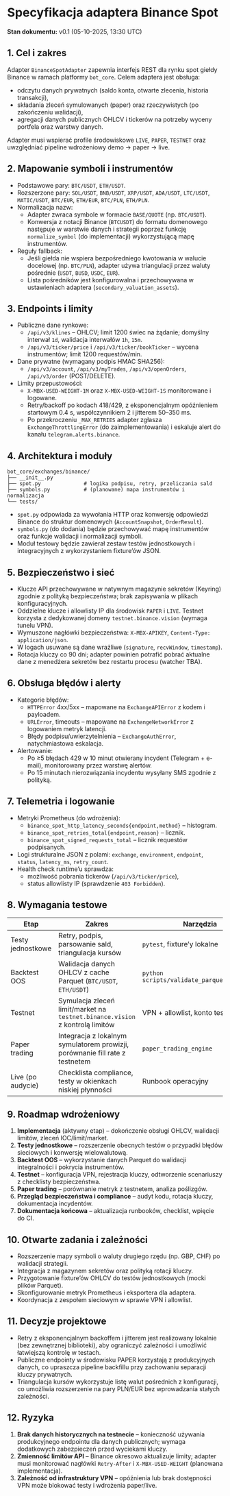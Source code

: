 # Specyfikacja adaptera Binance Spot

**Stan dokumentu:** v0.1 (05-10-2025, 13:30 UTC)

## 1. Cel i zakres
Adapter `BinanceSpotAdapter` zapewnia interfejs REST dla rynku spot giełdy Binance w ramach platformy `bot_core`. Celem adaptera jest obsługa:

- odczytu danych prywatnych (saldo konta, otwarte zlecenia, historia transakcji),
- składania zleceń symulowanych (paper) oraz rzeczywistych (po zakończeniu walidacji),
- agregacji danych publicznych OHLCV i tickerów na potrzeby wyceny portfela oraz warstwy danych.

Adapter musi wspierać profile środowiskowe `LIVE`, `PAPER`, `TESTNET` oraz uwzględniać pipeline wdrożeniowy demo → paper → live.

## 2. Mapowanie symboli i instrumentów
- Podstawowe pary: `BTC/USDT`, `ETH/USDT`.
- Rozszerzone pary: `SOL/USDT`, `BNB/USDT`, `XRP/USDT`, `ADA/USDT`, `LTC/USDT`, `MATIC/USDT`, `BTC/EUR`, `ETH/EUR`, `BTC/PLN`, `ETH/PLN`.
- Normalizacja nazw:
  - Adapter zwraca symbole w formacie `BASE/QUOTE` (np. `BTC/USDT`).
  - Konwersja z notacji Binance (`BTCUSDT`) do formatu domenowego następuje w warstwie danych i strategii poprzez funkcję `normalize_symbol` (do implementacji) wykorzystującą mapę instrumentów.
- Reguły fallback:
  - Jeśli giełda nie wspiera bezpośredniego kwotowania w walucie docelowej (np. `BTC/PLN`), adapter używa triangulacji przez waluty pośrednie (`USDT`, `BUSD`, `USDC`, `EUR`).
  - Lista pośredników jest konfigurowalna i przechowywana w ustawieniach adaptera (`secondary_valuation_assets`).

## 3. Endpoints i limity
- Publiczne dane rynkowe:
  - `/api/v3/klines` – OHLCV; limit 1200 świec na żądanie; domyślny interwał `1d`, walidacja interwałów `1h`, `15m`.
  - `/api/v3/ticker/price` i `/api/v3/ticker/bookTicker` – wycena instrumentów; limit 1200 requestów/min.
- Dane prywatne (wymagany podpis HMAC SHA256):
  - `/api/v3/account`, `/api/v3/myTrades`, `/api/v3/openOrders`, `/api/v3/order` (POST/DELETE).
- Limity przepustowości:
  - `X-MBX-USED-WEIGHT-1M` oraz `X-MBX-USED-WEIGHT-1S` monitorowane i logowane.
  - Retry/backoff po kodach 418/429, z eksponencjalnym opóźnieniem startowym 0.4 s, współczynnikiem 2 i jitterem 50–350 ms.
  - Po przekroczeniu `_MAX_RETRIES` adapter zgłasza `ExchangeThrottlingError` (do zaimplementowania) i eskaluje alert do kanału `telegram.alerts.binance`.

## 4. Architektura i moduły
```
bot_core/exchanges/binance/
├── __init__.py
├── spot.py              # logika podpisu, retry, przeliczania sald
├── symbols.py           # (planowane) mapa instrumentów i normalizacja
└── tests/
```

- `spot.py` odpowiada za wywołania HTTP oraz konwersję odpowiedzi Binance do struktur domenowych (`AccountSnapshot`, `OrderResult`).
- `symbols.py` (do dodania) będzie przechowywać mapę instrumentów oraz funkcje walidacji i normalizacji symboli.
- Moduł testowy będzie zawierał zestaw testów jednostkowych i integracyjnych z wykorzystaniem fixture’ów JSON.

## 5. Bezpieczeństwo i sieć
- Klucze API przechowywane w natywnym magazynie sekretów (Keyring) zgodnie z polityką bezpieczeństwa; brak zapisywania w plikach konfiguracyjnych.
- Oddzielne klucze i allowlisty IP dla środowisk `PAPER` i `LIVE`. Testnet korzysta z dedykowanej domeny `testnet.binance.vision` (wymaga tunelu VPN).
- Wymuszone nagłówki bezpieczeństwa: `X-MBX-APIKEY`, `Content-Type: application/json`.
- W logach usuwane są dane wrażliwe (`signature`, `recvWindow`, `timestamp`).
- Rotacja kluczy co 90 dni; adapter powinien potrafić pobrać aktualne dane z menedżera sekretów bez restartu procesu (watcher TBA).

## 6. Obsługa błędów i alerty
- Kategorie błędów:
  - `HTTPError` 4xx/5xx – mapowane na `ExchangeAPIError` z kodem i payloadem.
  - `URLError`, timeouts – mapowane na `ExchangeNetworkError` z logowaniem metryk latencji.
  - Błędy podpisu/uwierzytelnienia – `ExchangeAuthError`, natychmiastowa eskalacja.
- Alertowanie:
  - Po ≥5 błędach 429 w 10 minut otwierany incydent (Telegram + e-mail), monitorowany przez warstwę alertów.
  - Po 15 minutach nierozwiązania incydentu wysyłany SMS zgodnie z polityką.

## 7. Telemetria i logowanie
- Metryki Prometheus (do wdrożenia):
  - `binance_spot_http_latency_seconds{endpoint,method}` – histogram.
  - `binance_spot_retries_total{endpoint,reason}` – licznik.
  - `binance_spot_signed_requests_total` – licznik requestów podpisanych.
- Logi strukturalne JSON z polami: `exchange`, `environment`, `endpoint`, `status`, `latency_ms`, `retry_count`.
- Health check runtime’u sprawdza:
  - możliwość pobrania tickerów (`/api/v3/ticker/price`),
  - status allowlisty IP (sprawdzenie `403 Forbidden`).

## 8. Wymagania testowe
| Etap | Zakres | Narzędzia |
| --- | --- | --- |
| Testy jednostkowe | Retry, podpis, parsowanie sald, triangulacja kursów | `pytest`, fixture’y lokalne |
| Backtest OOS | Walidacja danych OHLCV z cache Parquet (`BTC/USDT`, `ETH/USDT`) | `python scripts/validate_parquet_cache.py` |
| Testnet | Symulacja zleceń limit/market na `testnet.binance.vision` z kontrolą limitów | VPN + allowlist, konto testnet |
| Paper trading | Integracja z lokalnym symulatorem prowizji, porównanie fill rate z testnetem | `paper_trading_engine` |
| Live (po audycie) | Checklista compliance, testy w okienkach niskiej płynności | Runbook operacyjny |

## 9. Roadmap wdrożeniowy
1. **Implementacja** (aktywny etap) – dokończenie obsługi OHLCV, walidacji limitów, zleceń IOC/limit/market.
2. **Testy jednostkowe** – rozszerzenie obecnych testów o przypadki błędów sieciowych i konwersję wielowalutową.
3. **Backtest OOS** – wykorzystanie danych Parquet do walidacji integralności i pokrycia instrumentów.
4. **Testnet** – konfiguracja VPN, rejestracja kluczy, odtworzenie scenariuszy z checklisty bezpieczeństwa.
5. **Paper trading** – porównanie metryk z testnetem, analiza poślizgów.
6. **Przegląd bezpieczeństwa i compliance** – audyt kodu, rotacja kluczy, dokumentacja incydentów.
7. **Dokumentacja końcowa** – aktualizacja runbooków, checklist, wpięcie do CI.

## 10. Otwarte zadania i zależności
- Rozszerzenie mapy symboli o waluty drugiego rzędu (np. GBP, CHF) po walidacji strategii.
- Integracja z magazynem sekretów oraz polityką rotacji kluczy.
- Przygotowanie fixture’ów OHLCV do testów jednostkowych (mocki plików Parquet).
- Skonfigurowanie metryk Prometheus i eksportera dla adaptera.
- Koordynacja z zespołem sieciowym w sprawie VPN i allowlist.

## 11. Decyzje projektowe
- Retry z eksponencjalnym backoffem i jitterem jest realizowany lokalnie (bez zewnętrznej biblioteki), aby ograniczyć zależności i umożliwić łatwiejszą kontrolę w testach.
- Publiczne endpointy w środowisku PAPER korzystają z produkcyjnych danych, co upraszcza pipeline backfillu przy zachowaniu separacji kluczy prywatnych.
- Triangulacja kursów wykorzystuje listę walut pośrednich z konfiguracji, co umożliwia rozszerzenie na pary PLN/EUR bez wprowadzania stałych zależności.

## 12. Ryzyka
1. **Brak danych historycznych na testnecie** – konieczność używania produkcyjnego endpointu dla danych publicznych; wymaga dodatkowych zabezpieczeń przed wyciekami kluczy.
2. **Zmienność limitów API** – Binance okresowo aktualizuje limity; adapter musi monitorować nagłówki `Retry-After` i `X-MBX-USED-WEIGHT` (planowana implementacja).
3. **Zależność od infrastruktury VPN** – opóźnienia lub brak dostępności VPN może blokować testy i wdrożenia paper/live.

